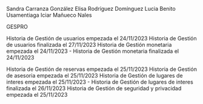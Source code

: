 Sandra Carranza González
Elisa Rodríguez Domínguez
Lucia Benito Usamentiaga
Iciar Mañueco Nales 

GESPRO

Historia de Gestión de usuarios empezada el 24/11/2023 Historia de Gestión de usuarios finalizada el 27/11/2023
Historia de Gestión monetaria empezada el 24/11/2023 - Historia de Gestión monetaria finalizada el 24/11/2023

Historia de Gestión de reservas empezada el 25/11/2023
Historia de Gestión de asesoria empezada el 25/11/2023
Historia de Gestión de lugares de interes empezada el 25/11/2023 - Historia de Gestión de lugares de interes finalizada el 26/11/2023
Historia de Gestión de seguridad y privacidad empezada el 25/11/2023


